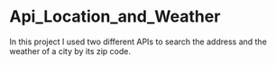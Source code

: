 # Api_Location_and_Weather
In this project I used two different APIs to search the address and the weather of a city by its zip code.
